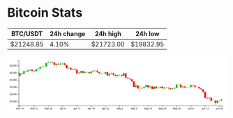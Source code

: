 # Bitcoin Stats

BTC/USDT|24h change|24h high|24h low|
|---|---|---|---|
|$21248.85|4.10%|$21723.00|$19832.95|

<img src="./chart.svg">
